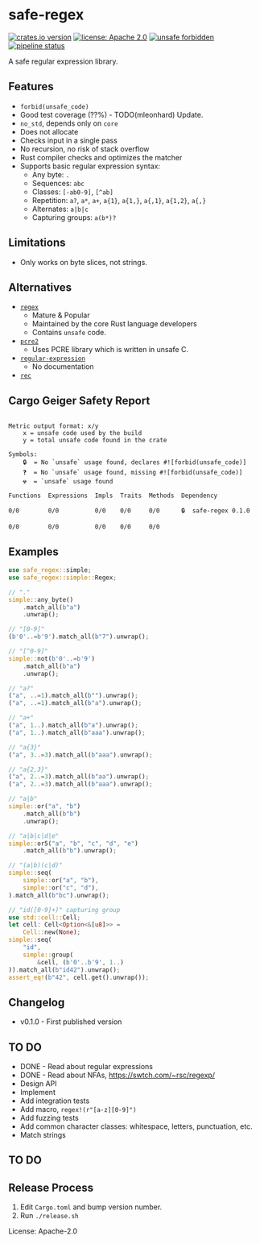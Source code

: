 # safe-regex

[![crates.io version](https://img.shields.io/crates/v/safe-regex.svg)](https://crates.io/crates/safe-regex)
[![license: Apache 2.0](https://gitlab.com/leonhard-llc/safe-regex-rs/-/raw/main/license-apache-2.0.svg)](http://www.apache.org/licenses/LICENSE-2.0)
[![unsafe forbidden](https://gitlab.com/leonhard-llc/safe-regex-rs/-/raw/main/unsafe-forbidden-success.svg)](https://github.com/rust-secure-code/safety-dance/)
[![pipeline status](https://gitlab.com/leonhard-llc/safe-regex-rs/badges/main/pipeline.svg)](https://gitlab.com/leonhard-llc/safe-regex-rs/-/pipelines)

A safe regular expression library.

## Features
- `forbid(unsafe_code)`
- Good test coverage (??%) - TODO(mleonhard) Update.
- `no_std`, depends only on `core`
- Does not allocate
- Checks input in a single pass
- No recursion, no risk of stack overflow
- Rust compiler checks and optimizes the matcher
- Supports basic regular expression syntax:
  - Any byte: `.`
  - Sequences: `abc`
  - Classes: `[-ab0-9]`, `[^ab]`
  - Repetition: `a?`, `a*`, `a+`, `a{1}`, `a{1,}`, `a{,1}`, `a{1,2}`, `a{,}`
  - Alternates: `a|b|c`
  - Capturing groups: `a(b*)?`

## Limitations
- Only works on byte slices, not strings.

## Alternatives
- [`regex`](https://crates.io/crates/regex)
  - Mature & Popular
  - Maintained by the core Rust language developers
  - Contains `unsafe` code.
- [`pcre2`](https://crates.io/crates/pcre2)
  - Uses PCRE library which is written in unsafe C.
- [`regular-expression`](https://crates.io/crates/regular-expression)
  - No documentation
- [`rec`](https://crates.io/crates/rec)

## Cargo Geiger Safety Report
```

Metric output format: x/y
    x = unsafe code used by the build
    y = total unsafe code found in the crate

Symbols: 
    🔒  = No `unsafe` usage found, declares #![forbid(unsafe_code)]
    ❓  = No `unsafe` usage found, missing #![forbid(unsafe_code)]
    ☢️  = `unsafe` usage found

Functions  Expressions  Impls  Traits  Methods  Dependency

0/0        0/0          0/0    0/0     0/0      🔒  safe-regex 0.1.0

0/0        0/0          0/0    0/0     0/0    

```
## Examples
```rust
use safe_regex::simple;
use safe_regex::simple::Regex;

// "."
simple::any_byte()
    .match_all(b"a")
    .unwrap();

// "[0-9]"
(b'0'..=b'9').match_all(b"7").unwrap();

// "[^0-9]"
simple::not(b'0'..=b'9')
    .match_all(b"a")
    .unwrap();

// "a?"
("a", ..=1).match_all(b"").unwrap();
("a", ..=1).match_all(b"a").unwrap();

// "a+"
("a", 1..).match_all(b"a").unwrap();
("a", 1..).match_all(b"aaa").unwrap();

// "a{3}"
("a", 3..=3).match_all(b"aaa").unwrap();

// "a{2,3}"
("a", 2..=3).match_all(b"aa").unwrap();
("a", 2..=3).match_all(b"aaa").unwrap();

// "a|b"
simple::or("a", "b")
    .match_all(b"b")
    .unwrap();

// "a|b|c|d|e"
simple::or5("a", "b", "c", "d", "e")
    .match_all(b"b").unwrap();

// "(a|b)(c|d)"
simple::seq(
    simple::or("a", "b"),
    simple::or("c", "d"),
).match_all(b"bc").unwrap();

// "id([0-9]+)" capturing group
use std::cell::Cell;
let cell: Cell<Option<&[u8]>> =
    Cell::new(None);
simple::seq(
    "id",
    simple::group(
        &cell, (b'0'..b'9', 1..)
)).match_all(b"id42").unwrap();
assert_eq!(b"42", cell.get().unwrap());
```

## Changelog
- v0.1.0 - First published version

## TO DO
- DONE - Read about regular expressions
- DONE - Read about NFAs, <https://swtch.com/~rsc/regexp/>
- Design API
- Implement
- Add integration tests
- Add macro, `regex!(r"[a-z][0-9]")`
- Add fuzzing tests
- Add common character classes: whitespace, letters, punctuation, etc.
- Match strings

## TO DO

## Release Process
1. Edit `Cargo.toml` and bump version number.
1. Run `./release.sh`

License: Apache-2.0
